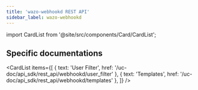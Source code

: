 ```yaml
---
title: 'wazo-webhookd REST API'
sidebar_label: wazo-webhookd
---
```


import CardList from '@site/src/components/Card/CardList';

## Specific documentations

<CardList
  items={[
    { text: 'User Filter', href: '/uc-doc/api_sdk/rest_api/webhookd/user_filter' },
    { text: 'Templates', href: '/uc-doc/api_sdk/rest_api/webhookd/templates' },
  ]}
/>


